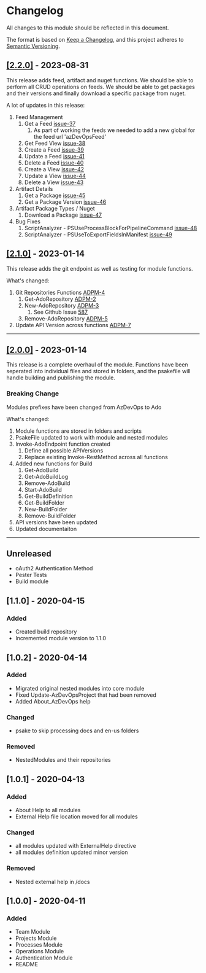 # Changelog

All changes to this module should be reflected in this document.

The format is based on [Keep a Changelog](https://keepachangelog.com/en/1.0.0/),
and this project adheres to [Semantic Versioning](https://semver.org/spec/v2.0.0.html).

## [[2.2.0]](https://github.com/Azure-Devops-PowerShell-Module/AzDevOps/releases/tag/v2.2.0) - 2023-08-31

This release adds feed, artifact and nuget functions. We should be able to perform all CRUD operations
on feeds. We should be able to get packages and their versions and finally download a specific package
from nuget.

A lot of updates in this release:

1. Feed Management
   1. Get a Feed [issue-37](https://github.com/Azure-Devops-PowerShell-Module/AzDevOps/issues/37)
      1. As part of working the feeds we needed to add a new global for the feed url 'azDevOpsFeed'
   2. Get Feed View [issue-38](https://github.com/Azure-Devops-PowerShell-Module/AzDevOps/issues/38)
   3. Create a Feed [issue-39](https://github.com/Azure-Devops-PowerShell-Module/AzDevOps/issues/39)
   4. Update a Feed [issue-41](https://github.com/Azure-Devops-PowerShell-Module/AzDevOps/issues/41)
   5. Delete a Feed [issue-40](https://github.com/Azure-Devops-PowerShell-Module/AzDevOps/issues/40)
   6. Create a View [issue-42](https://github.com/Azure-Devops-PowerShell-Module/AzDevOps/issues/42)
   7. Update a View [issue-44](https://github.com/Azure-Devops-PowerShell-Module/AzDevOps/issues/44)
   8. Delete a View [issue-43](https://github.com/Azure-Devops-PowerShell-Module/AzDevOps/issues/43)
2. Artifact Details
   1. Get a Package [issue-45](https://github.com/Azure-Devops-PowerShell-Module/AzDevOps/issues/45)
   2. Get a Package Version [issue-46](https://github.com/Azure-Devops-PowerShell-Module/AzDevOps/issues/46)
3. Artifact Package Types / Nuget
   1. Download a Package [issue-47](https://github.com/Azure-Devops-PowerShell-Module/AzDevOps/issues/47)
4. Bug Fixes
   1. ScriptAnalyzer - PSUseProcessBlockForPipelineCommand [issue-48](https://github.com/Azure-Devops-PowerShell-Module/AzDevOps/issues/48)
   2. ScriptAnalyzer - PSUseToExportFieldsInManifest [issue-49](https://github.com/Azure-Devops-PowerShell-Module/AzDevOps/issues/49)

## [[2.1.0]](https://github.com/Azure-Devops-PowerShell-Module/AzDevOps/releases/tag/v2.1.0) - 2023-01-14

This release adds the git endpoint as well as testing for module functions.

What's changed:

1. Git Repositories Functions [ADPM-4](https://pattontech.atlassian.net/browse/ADPM-4)
   1. Get-AdoRepository [ADPM-2](https://pattontech.atlassian.net/browse/ADPM-2)
   2. New-AdoRepository [ADPM-3](https://pattontech.atlassian.net/browse/ADPM-3)
      1. See Github Issue [587](https://github.com/MicrosoftDocs/vsts-rest-api-specs/issues/587)
   3. Remove-AdoRepository [ADPM-5](https://pattontech.atlassian.net/browse/ADPM-5)
2. Update API Version across functions [ADPM-7](https://pattontech.atlassian.net/browse/ADPM-7)

---

## [[2.0.0]](https://github.com/Azure-Devops-PowerShell-Module/AzDevOps/releases/tag/v2.0.0) - 2023-01-14

This release is a complete overhaul of the module. Functions have been seperated into individual files and stored in
folders, and the psakefile will handle building and publishing the module.

### Breaking Change

Modules prefixes have been changed from AzDevOps to Ado

What's changed:

1. Module functions are stored in folders and scripts
2. PsakeFile updated to work with module and nested modules
3. Invoke-AdoEndpoint function created
   1. Define all possible APIVersions
   2. Replace existing Invoke-RestMethod across all functions
4. Added new functions for Build
   1. Get-AdoBuild
   2. Get-AdoBuildLog
   3. Remove-AdoBuild
   4. Start-AdoBuild
   5. Get-BuildDefinition
   6. Get-BuildFolder
   7. New-BuildFolder
   8. Remove-BuildFolder
5. API versions have been updated
6. Updated documentaiton

---

## Unreleased

- oAuth2 Authentication Method
- Pester Tests
- Build module

## [1.1.0] - 2020-04-15

### Added

- Created build repository
- Incremented module version to 1.1.0

## [1.0.2] - 2020-04-14

### Added

- Migrated original nested modules into core module
- Fixed Update-AzDevOpsProject that had been removed
- Added About_AzDevOps help

### Changed

- psake to skip processing docs and en-us folders

### Removed

- NestedModules and their repositories

## [1.0.1] - 2020-04-13

### Added

- About Help to all modules
- External Help file location moved for all modules

### Changed

- all modules updated with ExternalHelp directive
- all modules definition updated minor version

### Removed

- Nested external help in /docs

## [1.0.0] - 2020-04-11

### Added

- Team Module
- Projects Module
- Processes Module
- Operations Module
- Authentication Module
- README
